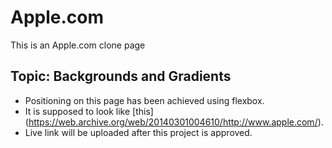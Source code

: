 # Apple.com
This is an Apple.com clone page
## Topic: Backgrounds and Gradients
* Positioning on this page has been achieved using flexbox.
* It is supposed to look like [this] (https://web.archive.org/web/20140301004610/http://www.apple.com/).
* Live link will be uploaded after this project is approved.
